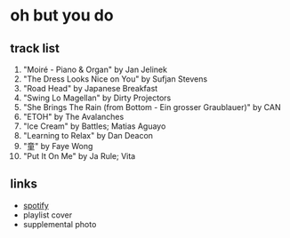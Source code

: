 # oh but you do

## track list

1. "Moiré - Piano & Organ" by Jan Jelinek
2. "The Dress Looks Nice on You" by Sufjan Stevens
3. "Road Head" by Japanese Breakfast
4. "Swing Lo Magellan" by Dirty Projectors
5. "She Brings The Rain (from Bottom - Ein grosser Graublauer)" by CAN
6. "ETOH" by The Avalanches
7. "Ice Cream" by Battles; Matias Aguayo
8. "Learning to Relax" by Dan Deacon
9. "童" by Faye Wong
10. "Put It On Me" by Ja Rule; Vita

## links

- [spotify](https://open.spotify.com/playlist/08Uj7zEg8gjLIfjcAXb3ZO)
- playlist cover
- supplemental photo
